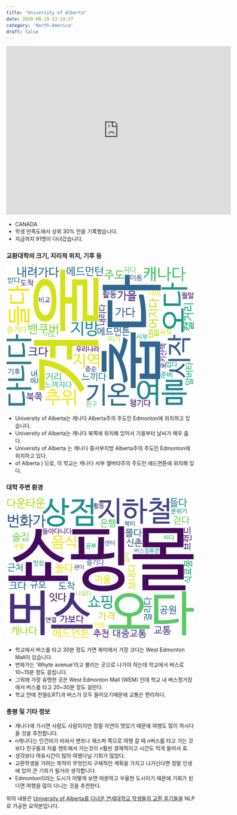 ```yaml
---
title: "University of Alberta"
date: 2020-08-19 13:14:57
category: 'North-America'
draft: false
---
```


<iframe
width="600"
height="450"
frameborder="0" style="border:0"
src="https://www.google.com/maps/embed/v1/place?key=AIzaSyC9e1AME-pVmWC4hBpFdu5S4dKzyepa3HQ&q=University+of+Alberta&center=53.5232189,-113.5263186&zoom=14" allowfullscreen>
</iframe>

* CANADA
* 학생 만족도에서 상위 30% 안을 기록했습니다.
* 지금까지 91명이 다녀갔습니다. 

### 교환대학의 크기, 지리적 위치, 기후 등

![gen_info-WordCloud](../univ_wordclouds_okt/gen_info/CA000011_gen_info_okt.png)

* University of Alberta는 캐나다 Alberta주의 주도인 Edmonton에 위치하고 있습니다.
* University of Alberta는 캐나다 북쪽에 위치해 있어서 가을부터 날씨가 매우 춥다.
* University of Alberta 는 캐나다 중서부지방 Alberta주의 주도인 Edmonton에 위치하고 있다.
* of Alberta ) 으로, 이 학교는 캐나다 서부 앨버타주의 주도인 에드먼튼에 위치해 있다.


### 대학 주변 환경

![env_info-WordCloud](../univ_wordclouds_okt/env_info/CA000011_env_info_okt.png)

* 학교에서 버스를 타고 30분 정도 가면 북미에서 가장 크다는 West Edmonton Mall이 있습니다.
* 번화가는 ‘Whyte avenue’라고 불리는 곳으로 나가야 하는데 학교에서 버스로 10~15분 정도 걸립니다.
* 그외에 가장 유명한 곳은 West Edmonton Mall (WEM) 인데 학교 내 버스정거장에서 버스를 타고 20~30분 정도 걸린다.
* 학교 안에 전철(LRT)과 버스가 모두 들어오기때문에 교통은 편리하다.


### 총평 및 기타 정보 
* 캐나다에 가시면 사람도 사람이지만 정말 자연이 멋있기 때문에 여행도 많이 하시다 올 것을 추천합니다.
* n캐나다는 인건비가 비싸서 밴프나 재스퍼 쪽으로 여행 갈 때 n버스를 타고 가는 것보다 친구들과 차를 렌트해서 가는것이 n훨씬 경제적이고 시간도 적게 들어서 효.
* 생각보다 여유시간이 많아 여행다닐 기회가 많았다.
* 교환학생을 가려는 목적이 무엇인지 구체적인 계획을 가지고 나가신다면 정말 인생에 있어 큰 기회가 될거라 생각합니다.
* Edmonton이라는 도시가 어떻게 보면 따분하고 우울한 도시이기 때문에 기회가 된다면 여행을 많이 다니는 것을 추천한다.


위의 내용은 [University of Alberta를 다녀온 연세대학교 학생들의 교환 후기들을](http://oia.yonsei.ac.kr/partner/expReport.asp?ucode=CA000011&bgbn=A) NLP로 가공한 요약본입니다. 
